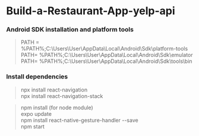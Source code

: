 # Build-a-Restaurant-App-yelp-api

 

### Android SDK installation and platform tools
> PATH = %PATH%;C:\Users\User\AppData\Local\Android\Sdk\platform-tools <br>
> PATH= %PATH%;C:\Users\User\AppData\Local\Android\Sdk\emulator <br>
> PATH= %PATH%;C:\Users\User\AppData\Local\Android\Sdk\tools\bin <br>



### Install dependencies
> npx install react-navigation <br>
> npx install react-navigation-stack <br>

> npm install (for node module) <br>
> expo update <br>
> npm install react-native-gesture-handler --save <br>
> npm start <br>
